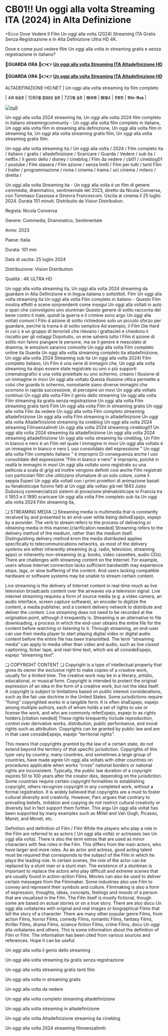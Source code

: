 # CB01!! Un oggi alla volta Streaming ITA (2024) in Alta Definizione

+Ecco Dove Vedere Il Film Un oggi alla volta (2024) Streaming ITA Gratis Senza Registrazione e in Alta Definizione Ultra HD 4K.

Dove e come puoi vedere film Un oggi alla volta in streaming gratis e senza registrazione in italiano?

**🔴GUARDA ORA 🔴👉👉 [Un oggi alla volta Streaming ITA Altadefinizione HD](https://t.co/7F2TeabEA1)**

**🔴GUARDA ORA 🔴👉👉 [Un oggi alla volta Streaming ITA Altadefinizione HD](https://t.co/7F2TeabEA1)**

ALTADEFINIZIONE-HD.NET | Un oggi alla volta streaming ita film completo

| 4𝕶 𝖀𝕳𝕯 | 1080𝕻 𝕱𝖀𝕷𝕷 𝕳𝕯 | 720𝕻 𝕳𝕯 | 𝕸𝕶𝖁 | 𝕸𝕻4 | 𝕯𝖁𝕯 | 𝕭𝖑𝖚-𝕽𝖆𝖞 |

[![null](https://static.wixstatic.com/media/855a25_043b5abeb4ae4d35ac003198e7fe56ed~mv2.gif)](https://t.co/7F2TeabEA1)

Un oggi alla volta 2024 streaming ita, Un oggi alla volta 2024 film completo in italiano streamingcommunty - Un oggi alla volta film completo in italiano, Un oggi alla volta film in streaming alta definizione, Un oggi alla volta film in streaming ita, Un oggi alla volta streaming gratis film, Un oggi alla volta streaming gratis film.

Un oggi alla volta streaming ita / Un oggi alla volta / 2024 / Film completo ita / italiano / gratis / altadefinizione / Scaricare / Guarda / Vedere / sub ita / netflix / il genio dello / disney / cineblog / Film da vedere / cb01 / cineblog01 / youtube / Film stasera / Film azione / senza limiti / Film per tutti / tanti Film / trailer / programmazione / roma / cinema / trama / uci cinema / milano / diretta /

Un oggi alla volta Streaming ita - Un oggi alla volta è un film di genere commedia, drammatico, sentimentale del 2023, diretto da Nicola Conversa, con Tommaso Cassissa e Ginevra Francesconi. Uscita al cinema il 25 luglio 2024. Durata 101 minuti. Distribuito da Vision Distribution.

Regista: Nicola Conversa

Genere: Commedia, Drammatico, Sentimentale

Anno: 2023

Paese: Italia

Durata: 101 min

Data di uscita: 25 luglio 2024

Distribuzione: Vision Distribution

Qualità : 4K ULTRA HD

Un oggi alla volta streaming ita, Un oggi alla volta 2024 streaming da guardare in Alta Definizione e in lingua italiana o sottotitoli. Film Un oggi alla volta streaming ita Un oggi alla volta Film completo in italiano - Questo Film mostra effetti e scene sorprendenti come insegui Un oggi alla voltati in auto o spari che coinvolgono uno stuntman Questo genere di solito racconta del bene contro il male, quindi la guerra e il crimine sono argo Un oggi alla voltati comuni I Film d azione di solito richiedono solo un piccolo sforzo per guardare, perché la trama è di solito semplice Ad esempio, il Film Die Hard in cui c è un gruppo di terroristi che rilevano i grattacieli e chiedono il riscatto per gli ostaggi Dopotutto, un eroe salverà tutto I Film d azione di solito non fanno piangere le persone, ma se il genere è mescolato al dramma, le emozioni saranno coinvolte Un oggi alla volta Film completo online ita Guarda Un oggi alla volta streaming completo ita altadefinizione, Un oggi alla volta 2024 Streaming sub ita Un oggi alla volta 2024) Film completo italiano, Un Film è una serie di immagini che, Un oggi alla volta streaming ita dopo essere state registrate su uno o più supporti cinematografici e una volta proiettate su uno schermo, creano l illusione di un immagine in movi Un oggi alla voltato Questa illusione ottica permette a colui che guarda lo schermo, nonostante siano diverse immagini che scorrono in rapida successione, di percepire un movi Un oggi alla voltato continuo Un oggi alla volta Film il genio dello streaming Un oggi alla volta Film streaming ita gratis senza registrazione Un oggi alla volta Film streaming gratis tanti Film Un oggi alla volta Film in streaming gratis Un oggi alla volta Film da vedere Un oggi alla volta Film completo streaming altadefinizione Un oggi alla volta Film streaming in altadefinizione Un oggi alla volta Altadefinizione streaming ita cineblog Un oggi alla volta 2024 streaming Filmsenzalimiti Un oggi alla volta 2024 streaming cineblog01 Un oggi alla volta 2024 streaming ita altadefinizione Un oggi alla volta 2024 streaming altadefinizione Un oggi alla volta streaming ita cineblog, Un Film in bianco e nero è un Film nel quale l immagine in movi Un oggi alla voltato è un immagine in bianco e nero L uso consolidato dell espressione " Un oggi alla volta Film completo italiano " è improprio Di conseguenza anche l uso consolidato dell espressione "Film in bianco e nero" è improprio, poiché in realtà le immagini in movi Un oggi alla voltato sono registrate su una pellicola a scala di grigi ed inoltre vengono definiti così anche Film registrati con particolari filtri che utilizzano sfumature di un solo colore, come il seppia Esperi Un oggi alla voltati con i primi proiettori di animazione basati su fenakisticope furono fatti al Un oggi alla voltao già nel 1843 Jules Duboscq commercializzò sistemi di proiezione phénakisticope in Francia tra il 1853 e il 1890 scaricare Un oggi alla volta Film completo sub ita Un oggi alla volta 2024 Film streaming ita,

❏ STREAMING MEDIA ❏ Streaming media is multimedia that is constantly received by and presented to an end-user while being deliveEspejo, espejo by a provider. The verb to stream refers to the process of delivering or obtaining media in this manner.[clarification needed] Streaming refers to the delivery method of the medium, rather than the medium itself. Distinguishing delivery method krom the media distributed applies specifically to telecommunications networks, as most of the delivery systems are either inherently streaming (e.g. radio, television, streaming apps) or inherently non-streaming (e.g. books, video cassettes, audio CDs). There are challenges with streaming content on the Internet. For example, users whose Internet connection lacks sufficient bandwidth may experience stops, lags, or slow buffering of the content. And users lacking compatible hardware or software systems may be unable to stream certain content.

Live streaming is the delivery of Internet content in real-time much as live television broadcasts content over the airwaves via a television signal. Live internet streaming requires a form of source media (e.g. a video camera, an audio interface, screen capture software), an encoder to digitize the content, a media publisher, and a content delivery network to distribute and deliver the content. Live streaming does not need to be recorded at the origination point, although it krequently is. Streaming is an alternative to file downloading, a process in which the end-user obtains the entire file for the content before watching or listening to it. Through streaming, an end-user can use their media player to start playing digital video or digital audio content before the entire file has been transmitted. The term “streaming media” can apply to media other than video and audio, such as live closed captioning, ticker tape, and real-time text, which are all consideEspejo, espejo “streaming text”.

❏ COPYRIGHT CONTENT ❏ Copyright is a type of intellectual property that gives its owner the exclusive right to make copies of a creative work, usually for a limited time. The creative work may be in a literary, artistic, educational, or musical form. Copyright is intended to protect the original expression of an idea in the form of a creative work, but not the idea itself. A copyright is subject to limitations based on public interest considerations, such as the fair use doctrine in the United States. Some jurisdictions require “fixing” copyrighted works in a tangible form. It is often shaEspejo, espejo among multiple authors, each of whom holds a set of rights to use or license the work, and who are commonly referEspejo, espejo to as rights holders.[citation needed] These rights krequently include reproduction, control over derivative works, distribution, public performance, and moral rights such as attribution. Copyrights can be granted by public law and are in that case consideEspejo, espejo “territorial rights”.

This means that copyrights granted by the law of a certain state, do not extend beyond the territory of that specific jurisdiction. Copyrights of this type vary by country; many countries, and sometimes a large group of countries, have made agree Un oggi alla voltats with other countries on procedures applicable when works “cross” national borders or national rights are inconsistent. Typically, the public law duration of a copyright expires 50 to 100 years after the creator dies, depending on the jurisdiction. Some countries require certain copyright formalities to establishing copyright, others recognize copyright in any completed work, without a formal registration. It is widely believed that copyrights are a must to foster cultural diversity and creativity. However, Parc argues that contrary to prevailing beliefs, imitation and copying do not restrict cultural creativity or diversity but in fact support them further. This argu Un oggi alla voltat has been supported by many examples such as Millet and Van Gogh, Picasso, Manet, and Monet, etc.

Definition and definition of Film / Film While the players who play a role in the Film are referred to as actors ( Un oggi alla volta) or actresses (wo Un oggi alla volta). There is also the term extras that are used as minor characters with few roles in the Film. This differs from the main actors, who have larger and more roles. As an actor and actress, good acting talent must be required that corresponds to the subject of the Film in which he plays the leading role. In certain scenes, the role of the actor can be replaced by a stunt man or a stunt man. The existence of a stuntman is important to replace the actors who play difficult and extreme scenes that are usually found in action-action Films. Movies can also be used to deliver certain messages from the Filmmaker. Some industries also use Film to convey and represent their symbols and culture. Filmmaking is also a form of expression, thoughts, ideas, concepts, feelings and moods of a person that are visualized in the Film. The Film itself is mostly fictional, though some are based on actual stories or on a true story. There are also docu Un oggi alla voltataries with original and real images or biographical Films that tell the story of a character. There are many other popular genre Films, from action Films, horror Films, comedy Films, romantic Films, fantasy Films, thriller Films, drama Films, science fiction Films, crime Films, docu Un oggi alla voltataries and others. This is some information about the definition of Film or Film. The information has been cited from various sources and references. Hope it can be useful.

Un oggi alla volta il genio dello streaming

Un oggi alla volta streaming ita gratis senza registrazione

Un oggi alla volta streaming gratis tanti film

Un oggi alla volta in streaming gratis

Un oggi alla volta da vedere

Un oggi alla volta completo streaming altadefinizione

Un oggi alla volta streaming in altadefinizione

Un oggi alla volta Altadefinizione streaming ita cineblog

Un oggi alla volta 2024 streaming filmsenzalimiti
